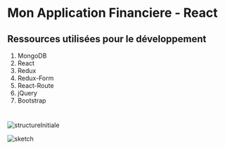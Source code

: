 # Mon Application Financiere - React

## Ressources utilisées pour le développement

1. MongoDB
2. React
3. Redux
4. Redux-Form
5. React-Route
6. jQuery
7. Bootstrap

#

![structureInitiale](../main/img/StructureInitiale.png)

![sketch](../main/img/Sketch.png)
